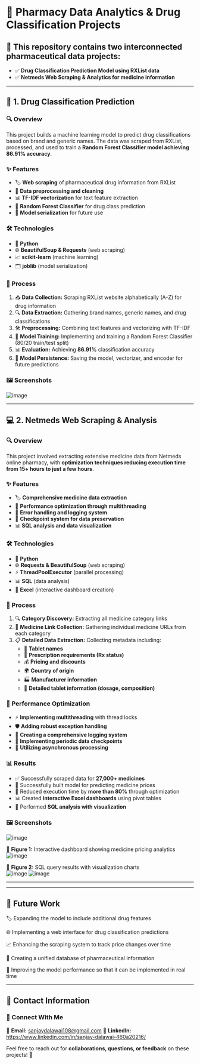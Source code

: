 # 💊 Pharmacy Data Analytics & Drug Classification Projects

## 📌 This repository contains two interconnected pharmaceutical data projects:
- ✅ **Drug Classification Prediction Model using RXList data**
- ✅ **Netmeds Web Scraping & Analytics for medicine information**

---

## 🏥 1. Drug Classification Prediction

### 🔍 Overview
This project builds a machine learning model to predict drug classifications based on brand and generic names. The data was scraped from RXList, processed, and used to train a **Random Forest Classifier model achieving 86.91% accuracy**.

### ✨ Features
- 🏷 **Web scraping** of pharmaceutical drug information from RXList
- 🔄 **Data preprocessing and cleaning**
- 📊 **TF-IDF vectorization** for text feature extraction
- 🤖 **Random Forest Classifier** for drug class prediction
- 💾 **Model serialization** for future use

### 🛠 Technologies
- 🐍 **Python**
- 🌐 **BeautifulSoup & Requests** (web scraping)
- 📈 **scikit-learn** (machine learning)
- 🗂 **joblib** (model serialization)

### 🔬 Process
1. 📥 **Data Collection:** Scraping RXList website alphabetically (A-Z) for drug information
2. 🔍 **Data Extraction:** Gathering brand names, generic names, and drug classifications
3. 🛠 **Preprocessing:** Combining text features and vectorizing with TF-IDF
4. 🎯 **Model Training:** Implementing and training a Random Forest Classifier (80/20 train/test split)
5. 📊 **Evaluation:** Achieving **86.91%** classification accuracy
6. 💾 **Model Persistence:** Saving the model, vectorizer, and encoder for future predictions

### 🖼 Screenshots
![image](https://github.com/user-attachments/assets/fc9227ec-a2b5-4ffa-9a22-340b0d0f30f3)


---

## 💻 2. Netmeds Web Scraping & Analysis

### 🔍 Overview
This project involved extracting extensive medicine data from Netmeds online pharmacy, with **optimization techniques reducing execution time from 15+ hours to just a few hours**.

### ✨ Features
- 🏷 **Comprehensive medicine data extraction**
- 🚀 **Performance optimization through multithreading**
- 🔄 **Error handling and logging system**
- 💾 **Checkpoint system for data preservation**
- 📊 **SQL analysis and data visualization**

### 🛠 Technologies
- 🐍 **Python**
- 🌐 **Requests & BeautifulSoup** (web scraping)
- ⚡ **ThreadPoolExecutor** (parallel processing)
- 📊 **SQL** (data analysis)
- 📑 **Excel** (interactive dashboard creation)

### 🔬 Process
1. 🔍 **Category Discovery:** Extracting all medicine category links
2. 🔗 **Medicine Link Collection:** Gathering individual medicine URLs from each category
3. 📋 **Detailed Data Extraction:** Collecting metadata including:
   - 💊 **Tablet names**
   - 📜 **Prescription requirements (Rx status)**
   - 💰 **Pricing and discounts**
   - 🌍 **Country of origin**
   - 🏭 **Manufacturer information**
   - 🔬 **Detailed tablet information (dosage, composition)**

### 🚀 Performance Optimization
- ⚡ **Implementing multithreading** with thread locks
- 🛡 **Adding robust exception handling**
- 📝 **Creating a comprehensive logging system**
- 💾 **Implementing periodic data checkpoints**
- 🔄 **Utilizing asynchronous processing**

### 📊 Results
- ✅ Successfully scraped data for **27,000+ medicines**
- 🤖 Successfully built model for predicting medicine prices
- 🚀 Reduced execution time by **more than 80%** through optimization
- 📊 Created **interactive Excel dashboards** using pivot tables
- 🔎 Performed **SQL analysis with visualization**

### 🖼 Screenshots
 ![image](https://github.com/user-attachments/assets/f7fa2fc4-a097-4918-8a6d-c8c43e8a98f1)

📸 **Figure 1:** Interactive dashboard showing medicine pricing analytics  
![image](https://github.com/user-attachments/assets/aa970b68-1eff-46ea-b2ba-fca21c25e574)

📸 **Figure 2:** SQL query results with visualization charts  
![image](https://github.com/user-attachments/assets/ff56b7c6-9cc6-4074-a610-60ec6e06707b)
![image](https://github.com/user-attachments/assets/64363c2e-e757-4623-9724-23476bf80931)

---




---

## 🔮 Future Work
🏷 Expanding the model to include additional drug features

🌐 Implementing a web interface for drug classification predictions

📈 Enhancing the scraping system to track price changes over time

🏥 Creating a unified database of pharmaceutical information

🚀 Improving the model performance so that it can be implemented in real time

---

## 📩 Contact Information
### 🤝 Connect With Me
📧 **Email:** sanjaydalawai108@gmail.com
🔗 **LinkedIn:** https://www.linkedin.com/in/sanjay-dalawai-460a20216/

Feel free to reach out for **collaborations, questions, or feedback** on these projects! 🚀

